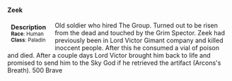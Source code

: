#### Zeek


<div class="well" style="float:left; padding:4px 8px 4px 8px; margin-right:12px; margin-bottom: 0px">
    <strong>Description</strong><br>
    <small>
        <strong>Race</strong>: Human<br>
        <strong>Class</strong>: Paladin<br>
        <!-- <strong>Background</strong>: Sage<br> -->
        <!-- <strong>Alignment</strong>: Chaotic Good<br> -->
        <!-- <strong>Age</strong>: 40<br> -->
        <!-- <strong>Height</strong>: 3'8"<br> -->
        <!-- <strong>Weight</strong>: 40 lbs<br> -->
        <!-- <strong>Favored Weapon</strong> Abacus<br> -->
        <!-- <strong>Favored Skills</strong> Potion making<br> -->
    </small>
</div>


Old soldier who hired The Group. Turned out to be risen from the dead and touched by the Grim Spector. Zeek had previously been in Lord Victor Gimant company and killed inoccent people. After this he consumed a vial of poison and died. After a couple days Lord Victor brought him back to life and promised to send him to the Sky God if he retrieved the artifact (Arcons's Breath).
500 Brave
